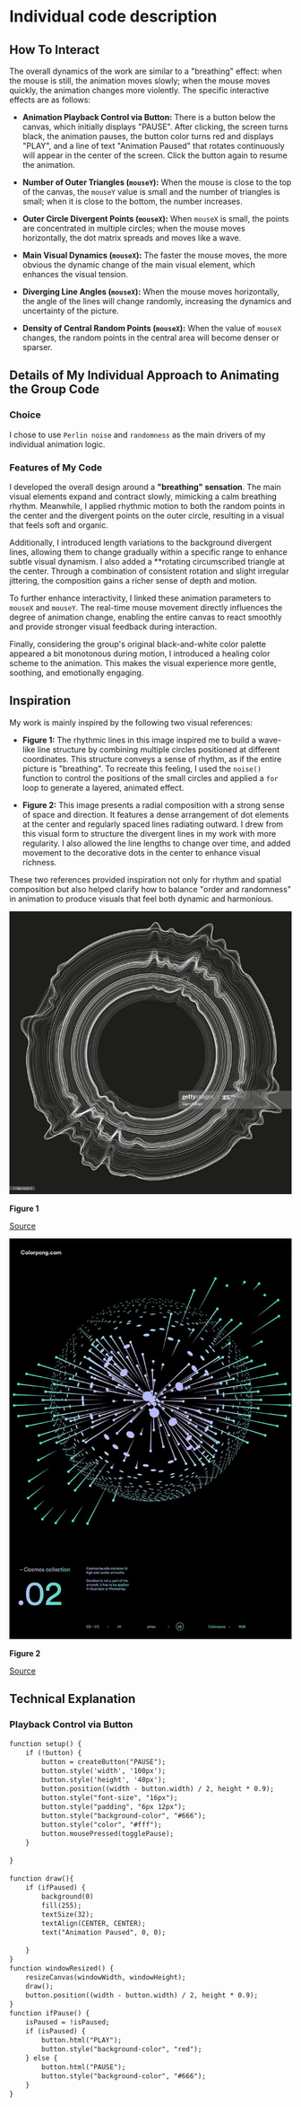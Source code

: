 # Individual code description

## How To Interact

The overall dynamics of the work are similar to a "breathing" effect: when the mouse is still, the animation moves slowly; when the mouse moves quickly, the animation changes more violently. The specific interactive effects are as follows:

- **Animation Playback Control via Button:** There is a button below the canvas, which initially displays "PAUSE". After clicking, the screen turns black, the animation pauses, the button color turns red and displays "PLAY", and a line of text "Animation Paused" that rotates continuously will appear in the center of the screen. Click the button again to resume the animation.

- **Number of Outer Triangles (`mouseY`):** When the mouse is close to the top of the canvas, the `mouseY` value is small and the number of triangles is small; when it is close to the bottom, the number increases.

- **Outer Circle Divergent Points (`mouseX`):** When `mouseX` is small, the points are concentrated in multiple circles; when the mouse moves horizontally, the dot matrix spreads and moves like a wave.

- **Main Visual Dynamics (`mouseX`):** The faster the mouse moves, the more obvious the dynamic change of the main visual element, which enhances the visual tension.

- **Diverging Line Angles (`mouseX`):** When the mouse moves horizontally, the angle of the lines will change randomly, increasing the dynamics and uncertainty of the picture.

- **Density of Central Random Points (`mouseX`):** When the value of `mouseX` changes, the random points in the central area will become denser or sparser.

## Details of My Individual Approach to Animating the Group Code

### Choice

I chose to use `Perlin noise` and `randomness` as the main drivers of my individual animation logic.

### Features of My Code

I developed the overall design around a **"breathing" sensation**. The main visual elements expand and contract slowly, mimicking a calm breathing rhythm. Meanwhile, I applied rhythmic motion to both the random points in the center and the divergent points on the outer circle, resulting in a visual that feels soft and organic.

Additionally, I introduced length variations to the background divergent lines, allowing them to change gradually within a specific range to enhance subtle visual dynamism. I also added a **rotating circumscribed triangle at the center. Through a combination of consistent rotation and slight irregular jittering, the composition gains a richer sense of depth and motion.

To further enhance interactivity, I linked these animation parameters to `mouseX` and `mouseY`. The real-time mouse movement directly influences the degree of animation change, enabling the entire canvas to react smoothly and provide stronger visual feedback during interaction.

Finally, considering the group's original black-and-white color palette appeared a bit monotonous during motion, I introduced a healing color scheme to the animation. This makes the visual experience more gentle, soothing, and emotionally engaging.

## Inspiration

My work is mainly inspired by the following two visual references:

- **Figure 1:** The rhythmic lines in this image inspired me to build a wave-like line structure by combining multiple circles positioned at different coordinates. This structure conveys a sense of rhythm, as if the entire picture is "breathing". To recreate this feeling, I used the `noise()` function to control the positions of the small circles and applied a `for` loop to generate a layered, animated effect.

- **Figure 2:** This image presents a radial composition with a strong sense of space and direction. It features a dense arrangement of dot elements at the center and regularly spaced lines radiating outward. I drew from this visual form to structure the divergent lines in my work with more regularity. I also allowed the line lengths to change over time, and added movement to the decorative dots in the center to enhance visual richness.

These two references provided inspiration not only for rhythm and spatial composition but also helped clarify how to balance "order and randomness" in animation to produce visuals that feel both dynamic and harmonious.

![Figure 1](ReadmeImages/Figure1.jpg)

**Figure 1**

 [Source](https://www.pinterest.com/pin/1001839879614861818/)

![Figure 2](ReadmeImages/Figure2.jpg)

**Figure 2**

 [Source](https://www.pinterest.com/pin/1001839879614863309/)

 ## Technical Explanation

### Playback Control via Button

```
function setup() {
	if (!button) {
		button = createButton("PAUSE");
		button.style('width', '100px');
		button.style('height', '40px');
		button.position((width - button.width) / 2, height * 0.9);
		button.style("font-size", "16px");
		button.style("padding", "6px 12px");
		button.style("background-color", "#666");
		button.style("color", "#fff");
		button.mousePressed(togglePause);
	}

}

function draw(){
  	if (ifPaused) {
		background(0)
		fill(255);
		textSize(32);
		textAlign(CENTER, CENTER);
		text("Animation Paused", 0, 0);

	}
}
function windowResized() {
	resizeCanvas(windowWidth, windowHeight);
	draw();
	button.position((width - button.width) / 2, height * 0.9);
}
function ifPause() {
	isPaused = !isPaused;
	if (isPaused) {
		button.html("PLAY");
		button.style("background-color", "red");
	} else {
		button.html("PAUSE");
		button.style("background-color", "#666");
	}
}

```

